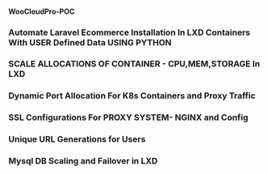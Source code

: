 #### WooCloudPro-POC
### Automate Laravel Ecommerce Installation In LXD Containers With USER Defined Data USING PYTHON
### SCALE ALLOCATIONS OF CONTAINER - CPU,MEM,STORAGE In LXD
### Dynamic Port Allocation For K8s Containers and Proxy Traffic
### SSL Configurations For PROXY SYSTEM- NGINX and Config
### Unique URL Generations for Users
### Mysql DB Scaling and Failover in LXD


